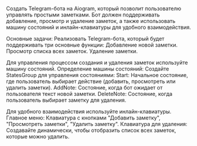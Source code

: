 Создать Telegram-бота на Aiogram, который позволит пользователю управлять простыми заметками. Бот должен поддерживать добавление, просмотр и удаление заметок, а также использовать машину состояний и инлайн-клавиатуры для удобного взаимодействия.

Основные задачи: Реализовать Telegram-бота, который будет поддерживать три основные функции:
Добавление новой заметки.
Просмотр списка всех заметок.
Удаление заметки.

Для управления процессом создания и удаления заметок используйте машину состояний.
Определение машины состояний:
Создайте StatesGroup для управления состояниями:
Start: Начальное состояние, где пользователь выбирает действие (добавить, просмотреть или удалить заметки).
AddNote: Состояние, когда бот ожидает от пользователя текст новой заметки.
DeleteNote: Состояние, когда пользователь выбирает заметку для удаления.

Для удобного взаимодействия используйте инлайн-клавиатуры.
Главное меню: Клавиатура с кнопками "Добавить заметку", "Просмотреть заметки", "Удалить заметку".
Клавиатура для удаления: Создавайте динамически, чтобы отобразить список всех заметок, которые можно удалить.
